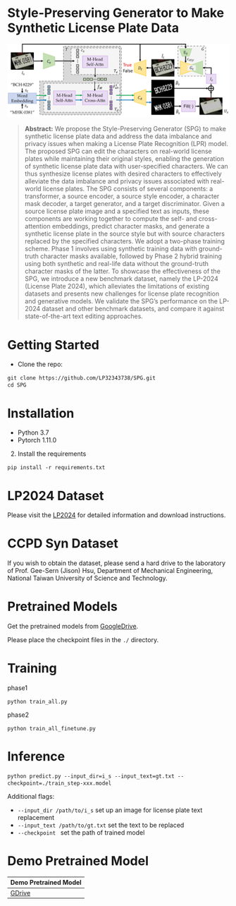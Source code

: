 # Style-Preserving Generator to Make Synthetic License Plate Data
![SPG.jpg](SPG.jpg)
> **Abstract:** We propose the Style-Preserving Generator (SPG) to make synthetic license plate data and address the data imbalance and privacy issues when making a License Plate Recognition (LPR) model. The proposed SPG can edit the characters on real-world license plates while maintaining their original styles, enabling the generation of synthetic license plate data with user-specified characters. We can thus synthesize license plates with desired characters to effectively alleviate the data imbalance and privacy issues associated with real-world license plates. The SPG consists of several components: a transformer, a source encoder, a source style encoder, a character mask decoder, a target generator, and a target discriminator. Given a source license plate image and a specified text as inputs, these components are working together to compute the self- and cross-attention embeddings, predict character masks, and generate a synthetic license plate in the source style but with source characters replaced by the specified characters. We adopt a two-phase training scheme. Phase 1 involves using synthetic training data with ground-truth character masks available, followed by Phase 2 hybrid training using both synthetic and real-life data without the ground-truth character masks of the latter. To showcase the effectiveness of the SPG, we introduce a new benchmark dataset, namely the LP-2024 (License Plate 2024), which alleviates the limitations of existing datasets and presents new challenges for license plate recognition and generative models. We validate the SPG’s performance on the LP-2024 dataset and other benchmark datasets, and compare it against state-of-the-art text editing approaches.





# Getting Started
- Clone the repo:
```
git clone https://github.com/LP32343738/SPG.git
cd SPG
```
# Installation
- Python 3.7
- Pytorch 1.11.0
2. Install the requirements
```
pip install -r requirements.txt
```

# LP2024 Dataset
Please visit the [LP2024](https://github.com/LP32343738/LP2024) for detailed information and download instructions.

# CCPD Syn Dataset
If you wish to obtain the dataset, please send a hard drive to the laboratory of Prof. Gee-Sern (Jison) Hsu, Department of Mechanical Engineering, National Taiwan University of Science and Technology.

# Pretrained Models
Get the pretrained models from [GoogleDrive](https://drive.google.com/file/d/1M2tJ1k5iHhwPt_o-y9JrQktWWH59mxp0/view?usp=sharing).


Please place the checkpoint files in the `./` directory.


# Training

phase1
```
python train_all.py 
```

phase2
```
python train_all_finetune.py 
```


# Inference
```
python predict.py --input_dir=i_s --input_text=gt.txt --checkpoint=./train_step-xxx.model
```
Additional flags:
- `--input_dir /path/to/i_s` set up an image for license plate text replacement
- `--input_text /path/to/gt.txt` set the text to be replaced
- `--checkpoint ` set the path of trained model

# Demo Pretrained Model
|Demo Pretrained Model|
|---|
|[GDrive](https://drive.google.com/drive/folders/1dNTJh1kqhOg1FBNMCZ4jIcqKC6tBPcG9?usp=sharing)|


    
